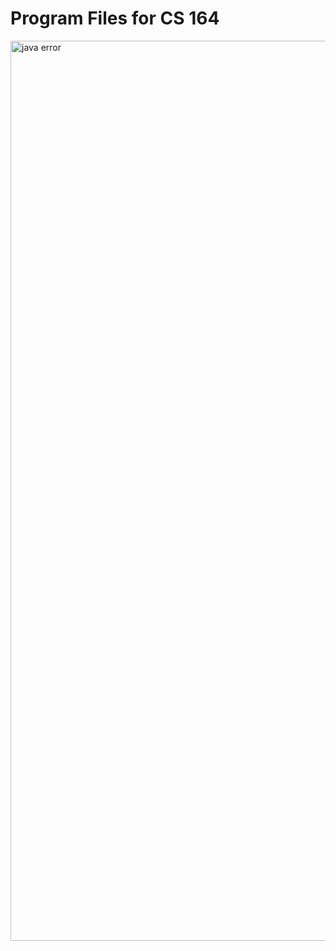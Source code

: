 # Program Files for CS 164

<img width="1440" alt="java error" src="https://github.com/Kickblip/cs-164/assets/54160850/80fe9883-1b4d-43a7-9bd1-d9eef09abca4">

